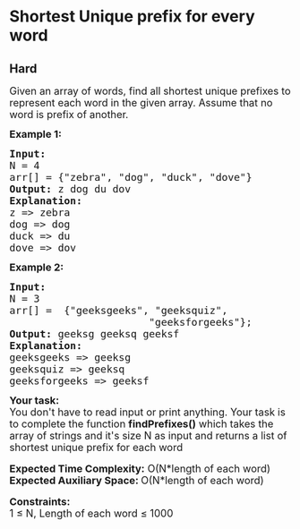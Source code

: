 # Shortest Unique prefix for every word
## Hard 
<div class="problem-statement">
                <p></p><p><span style="font-size:18px">Given an array of words, find all shortest unique prefixes to represent each word in the given array. Assume that no word is prefix of another.</span></p>

<p><span style="font-size:18px"><strong>Example 1:</strong></span></p>

<pre><span style="font-size:18px"><strong>Input: 
</strong>N = 4
arr[] = {"zebra", "dog", "duck", "dove"}
<strong>Output: </strong>z dog du dov
<strong>Explanation: </strong>
z =&gt; zebra 
dog =&gt; dog 
duck =&gt; du 
dove =&gt; dov </span>
</pre>

<p><strong><span style="font-size:18px">Example 2:</span></strong></p>

<pre><span style="font-size:18px"><strong>Input: 
</strong>N = 3
arr[] =  {"geeksgeeks", "geeksquiz",
                       "geeksforgeeks"};
<strong>Output: </strong>geeksg geeksq geeksf
<strong>Explanation: </strong>
geeksgeeks =&gt; geeksg 
geeksquiz =&gt; geeksq 
geeksforgeeks =&gt; geeksf</span></pre>

<div><span style="font-size:18px"><strong>Your task:</strong></span></div>

<div><span style="font-size:18px">You don't have to read input or print anything. Your task is to complete the function <strong>findPrefixes()</strong> which takes the array of strings and it's size N as input and returns a list of shortest unique prefix for each word </span></div>

<div>&nbsp;</div>

<div><span style="font-size:18px"><strong>Expected Time Complexity:</strong> O(N*length of each word)</span></div>

<div><span style="font-size:18px"><strong>Expected Auxiliary Space:&nbsp;</strong>O(N*length of each word)</span></div>

<div>&nbsp;</div>

<div><span style="font-size:18px"><strong>Constraints:</strong></span></div>

<div><span style="font-size:18px">1 ≤ N, Length of each word ≤ 1000</span></div>
 <p></p>
            </div>
